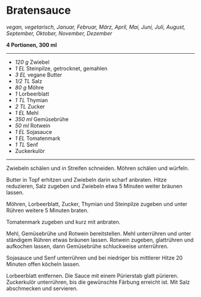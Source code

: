 # Bratensauce

*vegan, vegetarisch, Januar, Februar, März, April, Mai, Juni, Juli, August, September, Oktober, November, Dezember*

**4 Portionen, 300 ml**

---

- *120 g* Zwiebel
- *1 EL* Steinpilze, getrocknet, gemahlen
- *3 EL* vegane Butter
- *1/2 TL* Salz
- *80 g* Möhre
- *1* Lorbeerblatt
- *1 TL* Thymian
- *2 TL* Zucker
- *1 EL* Mehl
- *350 ml* Gemüsebrühe
- *50 ml* Rotwein
- *1 EL* Sojasauce
- *1 EL* Tomatenmark
- *1 TL* Senf
- Zuckerkulör

---

Zwiebeln schälen und in Streifen schneiden. Möhren schälen und würfeln.

Butter in Topf erhitzen und Zwiebeln darin scharf anbraten. Hitze reduzieren, Salz zugeben und Zwiebeln etwa 5 Minuten weiter bräunen lassen.

Möhren, Lorbeerblatt, Zucker, Thymian und Steinpilze zugeben und unter Rühren weitere 5 Minuten braten.

Tomatenmark zugeben und kurz mit anbraten.

Mehl, Gemüsebrühe und Rotwein bereitstellen. Mehl unterrühren und unter ständigem Rühren etwas bräunen lassen. Rotwein zugeben, glattrühren und aufkochen lassen, dann Gemüsebrühe schluckweise unterrühren. 

Sojasauce und Senf unterrühren und bei niedriger bis mittlerer Hitze 20 Minuten offen köcheln lassen.

Lorbeerblatt entfernen. Die Sauce mit einem Pürierstab glatt pürieren. Zuckerkulör unterrühren, bis die gewünschte Färbung erreicht ist. Mit Salz abschmecken und servieren.
